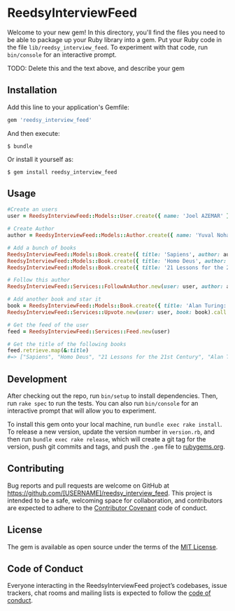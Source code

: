 # ReedsyInterviewFeed

Welcome to your new gem! In this directory, you'll find the files you need to be able to package up your Ruby library into a gem. Put your Ruby code in the file `lib/reedsy_interview_feed`. To experiment with that code, run `bin/console` for an interactive prompt.

TODO: Delete this and the text above, and describe your gem

## Installation

Add this line to your application's Gemfile:

```ruby
gem 'reedsy_interview_feed'
```

And then execute:

    $ bundle

Or install it yourself as:

    $ gem install reedsy_interview_feed

## Usage

```ruby
#Create an users
user = ReedsyInterviewFeed::Models::User.create({ name: 'Joel AZEMAR' })

# Create Author
author = ReedsyInterviewFeed::Models::Author.create({ name: 'Yuval Noha Harari' })

# Add a bunch of books
ReedsyInterviewFeed::Models::Book.create({ title: 'Sapiens', author: author })
ReedsyInterviewFeed::Models::Book.create({ title: 'Homo Deus', author: author })
ReedsyInterviewFeed::Models::Book.create({ title: '21 Lessons for the 21st Century', author: author })

# Follow this author
ReedsyInterviewFeed::Services::FollowAnAuthor.new(user: user, author: author).call

# Add another book and star it
book = ReedsyInterviewFeed::Models::Book.create({ title: 'Alan Turing: The Enigma' })
ReedsyInterviewFeed::Services::Upvote.new(user: user, book: book).call

# Get the feed of the user
feed = ReedsyInterviewFeed::Services::Feed.new(user)

# Get the title of the following books
feed.retrieve.map(&:title)
#=> ["Sapiens", "Homo Deus", "21 Lessons for the 21st Century", "Alan Turing: The Enigma"]
```

## Development

After checking out the repo, run `bin/setup` to install dependencies. Then, run `rake spec` to run the tests. You can also run `bin/console` for an interactive prompt that will allow you to experiment.

To install this gem onto your local machine, run `bundle exec rake install`. To release a new version, update the version number in `version.rb`, and then run `bundle exec rake release`, which will create a git tag for the version, push git commits and tags, and push the `.gem` file to [rubygems.org](https://rubygems.org).

## Contributing

Bug reports and pull requests are welcome on GitHub at https://github.com/[USERNAME]/reedsy_interview_feed. This project is intended to be a safe, welcoming space for collaboration, and contributors are expected to adhere to the [Contributor Covenant](http://contributor-covenant.org) code of conduct.

## License

The gem is available as open source under the terms of the [MIT License](https://opensource.org/licenses/MIT).

## Code of Conduct

Everyone interacting in the ReedsyInterviewFeed project’s codebases, issue trackers, chat rooms and mailing lists is expected to follow the [code of conduct](https://github.com/[USERNAME]/reedsy_interview_feed/blob/master/CODE_OF_CONDUCT.md).
